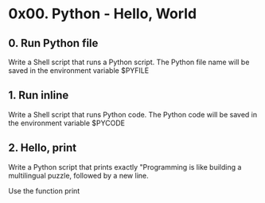 # 0x00. Python - Hello, World

## 0. Run Python file
Write a Shell script that runs a Python script.
The Python file name will be saved in the environment variable $PYFILE

## 1. Run inline
Write a Shell script that runs Python code.
The Python code will be saved in the environment variable $PYCODE

## 2. Hello, print
Write a Python script that prints exactly "Programming is like building a multilingual puzzle, followed by a new line.

Use the function print

